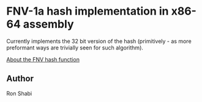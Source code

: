# FNV-1a hash implementation in x86-64 assembly

Currently implements the 32 bit version of the hash (primitively - as more preformant ways are trivially seen for such algorithm).
 
[About the FNV hash function](http://www.isthe.com/chongo/tech/comp/fnv/index.html)

## Author
Ron Shabi